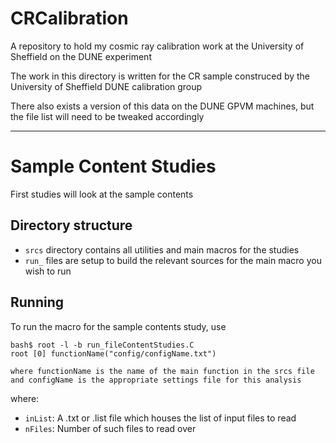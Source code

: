 # CRCalibration
A repository to hold my cosmic ray calibration work at the University of Sheffield on the DUNE experiment

The work in this directory is written for the CR sample construced by the University of Sheffield DUNE calibration group

There also exists a version of this data on the DUNE GPVM machines, but the file list will need to be tweaked accordingly

---------------------------------------------------------------------------------------------------------

# Sample Content Studies
First studies will look at the sample contents 

## Directory structure
- `srcs` directory contains all utilities and main macros for the studies
- `run_` files are setup to build the relevant sources for the main macro you wish to run 

## Running
To run the macro for the sample contents study, use

    bash$ root -l -b run_fileContentStudies.C
    root [0] functionName("config/configName.txt")

    where functionName is the name of the main function in the srcs file
    and configName is the appropriate settings file for this analysis 

where:

- `inList`: A .txt or .list file which houses the list of input files to read
- `nFiles`: Number of such files to read over

